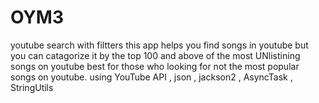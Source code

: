 # OYM3
youtube search with filtters
this app helps you find songs in youtube but you can catagorize it by the top 100 and above of the most UNlistining songs on youtube
best for those who looking for not the most popular songs on youtube.
using YouTube API , json , jackson2 , AsyncTask , StringUtils
